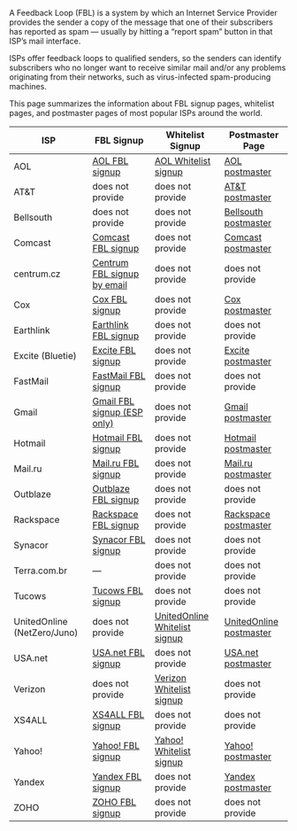 A Feedback Loop (FBL) is a system by which an Internet Service Provider provides the sender a copy of the message that one of their subscribers has reported as spam — usually by hitting a “report spam” button in that ISP’s mail interface.

ISPs offer feedback loops to qualified senders, so the senders can identify subscribers who no longer want to receive similar mail and/or any problems originating from their networks, such as virus-infected spam-producing machines.

This page summarizes the information about FBL signup pages, whitelist pages, and postmaster pages of most popular ISPs around the world.

| ISP | **FBL Signup** | **Whitelist Signup** | **Postmaster Page** |
----- | -------------- | -------------------- | -------------------
AOL                         | [AOL FBL signup](https://postmaster.info.aol.com/fbl-request)                                                            | [AOL Whitelist signup](http://postmaster.info.aol.com/Postmaster.Whitelist.php)             | [AOL postmaster](http://postmaster.info.aol.com/)                 
AT&T                        | does not provide                                                                                                         | does not provide                                                                            | [AT&T postmaster](http://www.att.com/esupport/postmaster/)        
Bellsouth                   | does not provide                                                                                                         | does not provide                                                                            | [Bellsouth postmaster](http://www.att.com/esupport/postmaster/)   
Comcast                     | [Comcast FBL signup](http://feedback.comcast.net/)                                                                       | does not provide                                                                            | [Comcast postmaster](http://postmaster.comcast.net/)              
centrum.cz                  | [Centrum FBL signup by email](http://napoveda.centrum.cz/index.php?/Knowledgebase/Article/View/153/12/feedback-loop-fbl) | does not provide                                                                            | does not provide                                                  
Cox                         | [Cox FBL signup](http://fbl.cox.net/)                                                                                    | does not provide                                                                            | [Cox postmaster](http://postmaster.cox.net/)                      
Earthlink                   | [Earthlink FBL signup](mailto:fblrequest@abuse.earthlink.net)                                                            | does not provide                                                                            | does not provide                                                  
Excite (Bluetie)            | [Excite FBL signup](http://feedback.bluetie.com/)                                                                        | does not provide                                                                            | [Excite postmaster](http://postmaster.bluetie.com/)               
FastMail                    | [FastMail FBL signup](http://fbl.fastmail.com/)                                                                          | does not provide                                                                            | does not provide                                                  
Gmail                       | [Gmail FBL signup (ESP only)](https://docs.google.com/forms/d/1WBnrmKw8KUV1-2e2D-3Syp8cx0m3pDFKkav3pg7mjLU/viewform)     | does not provide                                                                            | [Gmail postmaster](https://support.google.com/mail/answer/6227174)
Hotmail                     | [Hotmail FBL signup](https://postmaster.live.com/snds/JMRP.aspx?wa=wsignin1.0)                                           | does not provide                                                                            | [Hotmail postmaster](https://postmaster.live.com/pm/services.aspx)
Mail.ru                     | [Mail.ru FBL signup](http://fbl.mail.ru/)                                                                                | does not provide                                                                            | [Mail.ru postmaster](http://postmaster.mail.ru/)                  
Outblaze                    | [Outblaze FBL signup](mailto:postmaster@outblaze.com)                                                                    | does not provide                                                                            | does not provide                                                  
Rackspace                   | [Rackspace FBL signup](http://fbl.apps.rackspace.com/)                                                                   | does not provide                                                                            | [Rackspace postmaster](https://emailsrvr.com/index.php)           
Synacor                     | [Synacor FBL signup](http://fbl.synacor.com/)                                                                            | does not provide                                                                            | does not provide                                                  
Terra.com.br                | —                                                                                                                        | does not provide                                                                            | does not provide                                                  
Tucows                      | [Tucows FBL signup](http://fbl.hostedemail.com/)                                                                         | does not provide                                                                            | does not provide                                                  
UnitedOnline (NetZero/Juno) | does not provide                                                                                                         | [UnitedOnline Whitelist signup](http://postmaster.untd.com/whitelisted.html)                | [UnitedOnline postmaster](http://postmaster.untd.com/index.html)  
USA.net                     | [USA.net FBL signup](http://fbl.usa.net/)                                                                                | does not provide                                                                            | [USA.net postmaster](http://postmaster.usa.net/)                  
Verizon                     | does not provide                                                                                                         | [Verizon Whitelist signup](http://www2.verizon.net/micro/whitelist/request_form.asp?id=isp) | does not provide                                                  
XS4ALL                      | [XS4ALL FBL signup](http://feedbackloop.xs4all.nl/)                                                                      | does not provide                                                                            | does not provide                                                  
Yahoo!                      | [Yahoo! FBL signup](http://feedbackloop.yahoo.net/)                                                                      | [Yahoo! Whitelist signup](http://help.yahoo.com/l/us/yahoo/mail/postmaster/bulkv2.html)     | [Yahoo! postmaster](http://postmaster.yahoo.com/)                 
Yandex                      | [Yandex FBL signup](http://yandexfbl.senderscore.net/)                                                                   | does not provide                                                                            | [Yandex postmaster](https://postoffice.yandex.ru/)                
ZOHO                        | [ZOHO FBL signup](http://www.zoho.com/fbl/index.html)                                                                    | does not provide                                                                            | does not provide                                                  
